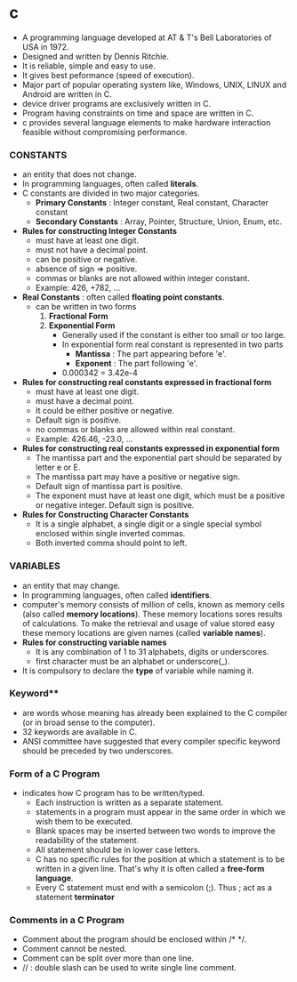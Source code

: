 # c
* A programming language developed at AT & T's Bell Laboratories of USA in 1972.
* Designed and written by Dennis Ritchie.
* It is reliable, simple and easy to use.
* It gives best peformance (speed of execution).
* Major part of popular operating system like, Windows, UNIX, LINUX and Android are written in C.
* device driver programs are exclusively written in C.
* Program having constraints on time and space are written in C.
* c provides several language elements to make hardware interaction feasible without compromising performance.

### CONSTANTS
* an entity that does not change. 
* In programming languages, often called **literals**.
* C constants are divided in two major categories.
    * **Primary Constants** : Integer constant, Real constant, Character constant
    * **Secondary Constants** : Array, Pointer, Structure, Union, Enum, etc.
* **Rules for constructing Integer Constants** 
    * must have at least one digit.
    * must not have a decimal point.
    * can be positive or negative.
    * absence of sign => positive.
    * commas or blanks are not allowed within integer constant.
    * Example: 426, +782, ...
* **Real Constants** : often called **floating point constants**.
    * can be written in two forms
        1. **Fractional Form** 
        2. **Exponential Form**
            * Generally used if the constant is either too small or too large.
            * In exponential form real constant is represented in two parts
                * **Mantissa** : The part appearing before 'e'.
                * **Exponent** : The part following 'e'.
            * 0.000342 = 3.42e-4
* **Rules for constructing real constants expressed in fractional form**
    * must have at least one digit.
    * must have a decimal point.
    * It could be either positive or negative.
    * Default sign is positive.
    * no commas or blanks are allowed within real constant.
    * Example: 426.46, -23.0, ...
* **Rules for constructing real constants expressed in exponential form**
    * The mantissa part and the exponential part should be separated by letter e or E.
    * The mantissa part may have a positive or negative sign.
    * Default sign of mantissa part is positive.
    * The exponent must have at least one digit, which must be a positive or negative integer. Default sign is positive.
* **Rules for Constructing Character Constants**
    * It is a single alphabet, a single digit or a single special symbol enclosed within single inverted commas.
    * Both inverted comma should point to left.

### VARIABLES
* an entity that may change.
* In programming languages, often called **identifiers**.
* computer's memory consists of million of cells, known as memory cells (also called **memory locations**). These memory locations sores results of calculations. To make the retrieval and usage of value stored easy these memory locations are given names (called **variable names**).
* **Rules for constructing variable names**
    * It is any combination of 1 to 31 alphabets, digits or underscores.
    * first character must be an alphabet or underscore(_).
* It is compulsory to declare the **type** of variable while naming it.

### Keyword**
* are words whose meaning has already been explained to the C compiler (or in broad sense to the computer).
* 32 keywords are available in C.
* ANSI committee have suggested that every compiler specific keyword should be preceded by two underscores.

### Form of a C Program
* indicates how C program has to be written/typed.
    * Each instruction is written as a separate statement.
    * statements in a program must appear in the same order in which we wish them to be executed.
    * Blank spaces may be inserted between two words to improve the readability of the statement.
    * All statement should be in lower case letters.
    * C has no specific rules for the position at which a statement is to be written in a given line. That's why it is often called a **free-form language**.
    * Every C statement must end with a semicolon (;). Thus ; act as a statement **terminator**

### Comments in a C Program
* Comment about the program should be enclosed within /*  */.
* Comment cannot be nested.
* Comment can be split over more than one line.
* // : double slash can be used to write single line comment.
